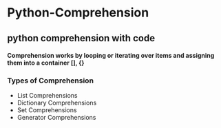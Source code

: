 # Python-Comprehension
## python comprehension with <b>code</b>
#### Comprehension works by looping or iterating over items and assigning them into a container [], {}
### Types of Comprehension
<ul>
  <li>List Comprehensions </li>
  <li>Dictionary Comprehensions</li>
  <li>Set Comprehensions</li>
  <li>Generator Comprehensions</li>
</ul>
